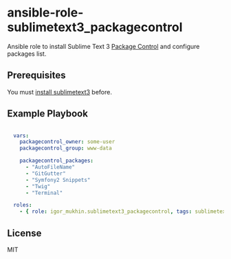 # ansible-role-sublimetext3_packagecontrol

Ansible role to install Sublime Text 3 [Package Control](https://packagecontrol.io/) and configure packages list.

## Prerequisites

You must [install sublimetext3](https://galaxy.ansible.com/list#/roles/3070) before.

## Example Playbook

```yml

  vars:
    packagecontrol_owner: some-user
	packagecontrol_group: www-data

    packagecontrol_packages:
      - "AutoFileName"
	  - "GitGutter"
	  - "Symfony2 Snippets"
	  - "Twig"
      - "Terminal"

  roles:
    - { role: igor_mukhin.sublimetext3_packagecontrol, tags: sublimetext3 }

```

## License

MIT
